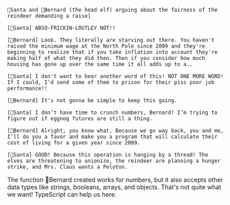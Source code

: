     🎅Santa and 🎩Bernard (the head elf) arguing about the fairness of the reindeer demanding a raise]

    [🎅Santa] ABSO-FRICKIN-LOUTLEY NOT!!

    [🎩Bernard] Look. They literally are starving out there. You haven't raised the minimum wage at the North Pole since 2009 and they're beginning to realize that if you take inflation into account they're making half of what they did then. Then if you consider how much housing has gone up over the same time it all adds up to a..

    [🎅Santa] I don't want to hear another word of this! NOT ONE MORE WORD! If I could, I'd send some of them to prison for their piss poor job performance!!

    [🎩Bernard] It's not gonna be simple to keep this going.

    [🎅Santa] I don’t have time to crunch numbers, Bernard! I’m trying to figure out if eggnog futures are still a thing.

    [🎩Bernard] Alright, you know what. Because we go way back, you and me, I'll do you a favor and make you a program that will calculate their cost of living for a given year since 2009.

    [🎅Santa] GOOD! Because this operation is hanging by a thread! The elves are threatening to unionize, the reindeer are planning a hunger strike, and Mrs. Claus wants a Peloton.

The function 🎩Bernard created works for numbers, but it also accepts other data types like strings, booleans, arrays, and objects. That's not quite what we want! TypeScript can help us here.